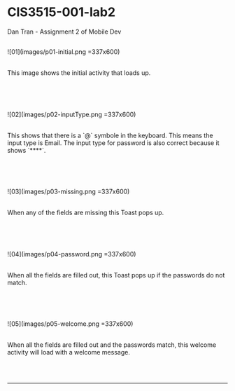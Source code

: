 # CIS3515-001-lab2


Dan Tran - Assignment 2 of Mobile Dev


## 

![01](images/p01-initial.png =337x600)

<br>
This image shows the initial activity that loads up.

<br><br>


##

![02](images/p02-inputType.png =337x600)

<br>
This shows that there is a `@` symbole in the keyboard. This means the input type is Email. The input type for password is also correct because it shows `****`.

<br><br>

##

![03](images/p03-missing.png =337x600)

<br>
When any of the fields are missing this Toast pops up.

<br><br>


##

![04](images/p04-password.png =337x600)

<br>
When all the fields are filled out, this Toast pops up if the passwords do not match.

<br><br>


##
![05](images/p05-welcome.png =337x600)

<br>
When all the fields are filled out and the passwords match, this welcome activity will load with a welcome message.

<br><br>

---
